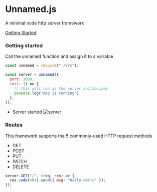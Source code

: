 # Unnamed.js

A minimal node http server framework

[Getting Started](https://github.com/mart-anthony-stark/Unnamed.js#getting-started)

### Getting started

Call the unnamed function and assign it to a variable

```javascript
const unnamed = require("./src");

const server = unnamed({
  port: 3000,
  init: () => {
    // This will run as the server initializes
    console.log("App is running");
  },
});
```

- Server started
  ![server](https://github.com/mart-anthony-stark/Unnamed.js/blob/main/docs/start%20server.png?raw=true)

### Routes

This framework supports the 5 commonly-used HTTP request methods

- GET
- POST
- PUT
- PATCH
- DELETE

```javascript
server.GET("/", (req, res) => {
  res.code(401).send({ msg: "Hello world" });
});
```
